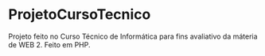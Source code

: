 # ProjetoCursoTecnico

Projeto feito no Curso Técnico de Informática para fins avaliativo da máteria de WEB 2. Feito em PHP.  
